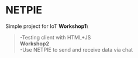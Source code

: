 # NETPIE
Simple project for IoT
**Workshop1**\
 > -Testing client with HTML+JS\
 **Workshop2**\
 > -Use NETPIE to send and receive data via chat
